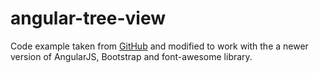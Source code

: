 # angular-tree-view

Code example taken from [GitHub](https://github.com/axel-zarate/angular-tree-view) and modified to work with the a newer version of AngularJS, Bootstrap and font-awesome library.